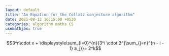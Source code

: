 ```yaml
---
layout: default
title: "An Equation for the Collatz conjecture algorithm"
date: 2021-08-12 16:15:00 +0530
categories: algorithm maths CS
usemathjax: true
---
```


$$3^n\cdot x + \displaystyle\sum_{i=0}^{n}{3^i \cdot 2^{\sum_{j=n}^{n - i - 1} a_j}}= 2^k$$
